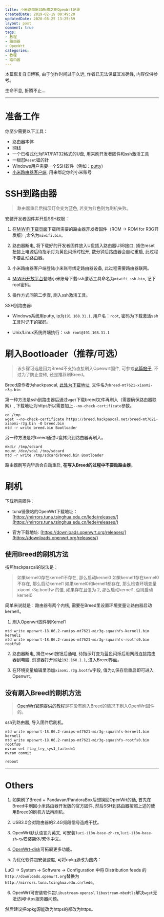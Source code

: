 ```yaml
---
title: 小米路由器3G折腾之刷OpenWrt记录
createdDate: 2019-02-19 00:49:20
updatedDate: 2020-08-25 13:25:59
layout: post
comment: true
tags:
- 教程
- 路由器
- OpenWrt
categories:
- 教程
- 路由器
---
```

<div class="alert-red">本篇恢复自旧博客, 由于创作时间过于久远, 作者已无法保证其准确性, 内容仅供参考。</div>

生命不息, 折腾不止...

<!--more-->

------

<!--aplayer
{
    "name": "Mallow Flower",
    "artist": "Otokaze",
    "theme": "#EFCE82",
    "url": "https://music.starry-s.me/music/969d_ef88_965d_f8693c4f0a65db94a9cc0ebb9be2bd06.mp3",
    "cover": "https://music.starry-s.me/music/cover/781752767371058.jpg"
}
--> 

# 准备工作

你至少需要以下工具：

* 路由器本体
* 网线
* 一个已格式化为FAT/FAT32格式的U盘, 用来刷开发者固件和ssh激活工具
* 一根怼`Reset`钮的针
* Windows用户需要一个SSH软件（例如：[putty](https://putty.org)）
* [小米路由器客户端](http://www1.miwifi.com/miwifi_download.html), 用来绑定你的小米账号

# SSH到路由器

> 路由器重启后指示灯会变为蓝色, 若变为红色则为刷机失败。

安装开发者固件并开启SSH权限：

1. 在[MiWiFi下载页面](http://www1.miwifi.com/miwifi_download.html)下载所需要的路由器开发者固件（ROM -> ROM for R3G开发版）,命名为`miwifi.bin`。

2. 路由器断电, 将下载好的开发者固件放入U盘插入路由器USB接口, 捅住reset扭接上电源后待指示灯为黄色闪烁时松开, 数分钟后路由器会自动重启, 此过程不要乱动路由器。

3. 小米路由器客户端登陆小米账号绑定路由器设备, 此过程需要路由器联网。

4. [MiWiFi开放平台](http://www1.miwifi.com/miwifi_open.html)登陆小米账号下载ssh激活工具命名为`miwifi_ssh.bin`, 记下root密码。

5. 操作方式同第二步骤, 刷入ssh激活工具。

SSH到路由器:

* Windows系统用putty, ip为`191.168.31.1`, 用户名：`root`, 密码为下载激活ssh工具时记下的密码。

* Unix/Linux系统终端执行：`ssh root@191.168.31.1`

# 刷入Bootloader（推荐/可选）

> 该步骤可选是因为Breed不支持直接刷入Openwrt固件, 可参考[这篇帖子](https://www.right.com.cn/forum/forum.php?mod=viewthread&tid=267455), 不过为了防止变砖, 还是推荐刷Breed。

Breed原作者为hackpascal, [此处为下载地址](https://breed.hackpascal.net/), 文件名为`breed-mt7621-xiaomi-r3g.bin`

第一种方法是ssh到路由器后通过`wget`下载breed文件再刷入（需要确保路由器联网）, 下载地址为https所以需要加上`--no-check-certificate`参数。

```
cd /tmp
wget --no-check-certificate https://breed.hackpascal.net/breed-mt7621-xiaomi-r3g.bin -O breed.bin
mtd -r write breed.bin Bootloader
```

另一种方法是将breed通过U盘拷贝到路由器再刷入。

```
mkdir /tmp/sdcard
mount /dev/sda1 /tmp/sdcard
mtd -r write /tmp/sdcard/breed.bin Bootloader
```

路由器刷写完毕后会自动重启, **在写入Breed的过程中不要动路由器**。

# 刷机

下载所需固件：

* tuna镜像站的OpenWrt下载地址：[https://mirrors.tuna.tsinghua.edu.cn/lede/releases/](https://mirrors.tuna.tsinghua.edu.cn/lede/releases/)

* 官方下载地址: [https://downloads.openwrt.org/releases/](https://downloads.openwrt.org/releases/)

## 使用Breed的刷机方法

按照hackpascal的说法是：

> 如果kernel0存在kernel1不存在, 那么启动kernel0
> 如果kernel1存在kernel0不存在, 那么启动kernel1
> 如果kernel0和kernel1都存在, 那么检查环境变量 xiaomi.r3g.bootfw 的值, 如果存在且值为 2, 那么启动kernel1, 否则启动kernel0

简单来说就是：路由器有两个内核, 需要在Breed里设置环境变量让路由器启动kernel1。

1. 刷入Openwrt固件到Kernel1
  ```
  mtd write openwrt-18.06.2-ramips-mt7621-mir3g-squashfs-kernel1.bin kernel1
  mtd write openwrt-18.06.2-ramips-mt7621-mir3g-squashfs-rootfs0.bin rootfs0
  ```

2. 路由器断电, 捅住reset按钮后通电, 待指示灯变为蓝色闪烁后用网线连接路由器到电脑, 浏览器打开网址`192.168.1.1`, 进入Breed界面。

3. 在环境变量编辑里添加`xiaomi.r3g.bootfw`字段, 值为`2`,保存后重启即可进入Openwrt。

## 没有刷入Breed的刷机方法

> [OpenWrt官网提供的教程](https://openwrt.org/toh/xiaomi/mir3g)是在没有刷入Breed的情况下刷入OpenWrt固件的。

ssh到路由器, 导入固件后刷机。

```
mtd write openwrt-18.06.2-ramips-mt7621-mir3g-squashfs-kernel1.bin kernel1
mtd write openwrt-18.06.2-ramips-mt7621-mir3g-squashfs-rootfs0.bin rootfs0
nvram set flag_try_sys1_failed=1
nvram commit

reboot
```

------

# Others

1. 如果刷了Breed + Pandavan/PandoraBox后想换回OpenWrt的话, 首先在Breed中刷回小米路由器开发版的官方固件, 然后SSH到路由器按照上述的使用Breed的刷机方法再刷机。

2. USB3.0会对路由器的2.4G频段信号造成干扰。

3. OpenWrt默认语言为英文, 可安装`luci-i18n-base-zh-cn`,`luci-i18n-base-zh-tw`安装简体/繁体中文。

4. [OpenWrt-disk](http://openwrt-dist.sourceforge.net)可拓展更多功能。

5. 为优化软件包安装速度, 可将opkg源改为国内：

  LuCI -> System -> Software -> Configuration 中将 Distribution feeds 的`http://downloads.openwrt.org`替换为`http://mirrors.tuna.tsinghua.edu.cn/lede`。

6. OpenWrt可安装软件包`libustream-openssl` `libustream-mbedtls`解决`wget`无法访问https服务器问题。

  然后建议把opkg源能改为https的都改为https。
